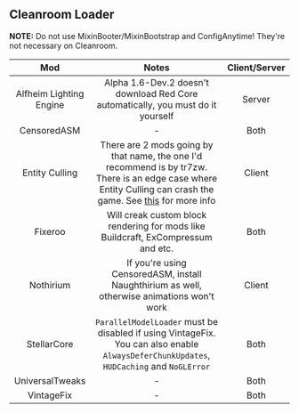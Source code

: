 ## Cleanroom Loader

**NOTE:** Do not use MixinBooter/MixinBootstrap and ConfigAnytime! They're not necessary on Cleanroom.

| Mod | Notes | Client/Server |
|:---:|:---:|:---:|
| Alfheim Lighting Engine | Alpha 1.6-Dev.2 doesn't download Red Core automatically, you must do it yourself | Server |
| CensoredASM | - | Both |
| Entity Culling | There are 2 mods going by that name, the one I'd recommend is by tr7zw. There is an edge case where Entity Culling can crash the game. See [this](https://github.com/CaffeineMC/sodium/issues/2985) for more info | Client |
| Fixeroo | Will creak custom block rendering for mods like Buildcraft, ExCompressum and etc. | Both |
| Nothirium | If you're using CensoredASM, install Naughthirium as well, otherwise animations won't work | Client |
| StellarCore | `ParallelModelLoader` must be disabled if using VintageFix. You can also enable `AlwaysDeferChunkUpdates`, `HUDCaching` and `NoGLError` | Both |
| UniversalTweaks | - | Both |
| VintageFix | - | Both |
